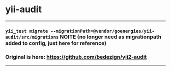 # yii-audit

---

### ```yii_test migrate --migrationPath=@vendor/goenergies/yii-audit/src/migrations``` **NOITE (no longer need as migrationpath added to config, just here for reference)**

### Original is here: https://github.com/bedezign/yii2-audit

---

